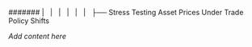 ####### |   |   |   |   |   |   ├── Stress Testing Asset Prices Under Trade Policy Shifts

*Add content here*